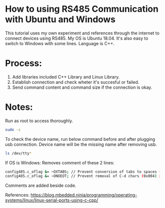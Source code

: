 # How to using RS485 Communication with Ubuntu and Windows
This tutorial uses my own experiment and references through the internet to connect devices using RS485. My OS is Ubuntu 18.04. It's also easy to switch to Windows with some lines. Language is C++.
# Process:
1. Add libraries included C++ Library and Linux Library.
2. Establish connection and check wheter it's succesful or failed.
3. Send command content and command size if the connection is okay.
# Notes:
Run as root to access thoroughly.
```bash
sudo -s
```
To check the device name, run below command before and after plugging usb connection. Device name will be the missing name after removing usb.
```bash
ls /dev/tty*
```
If OS is Windows: Removes comment of these 2 lines:
```bash
config485.c_oflag &= ~OXTABS; // Prevent conversion of tabs to spaces (NOT PRESENT ON LINUX)
config485.c_oflag &= ~ONOEOT; // Prevent removal of C-d chars (0x004) in output (NOT PRESENT ON LINUX)
```
Comments are added beside code.

References: https://blog.mbedded.ninja/programming/operating-systems/linux/linux-serial-ports-using-c-cpp/
